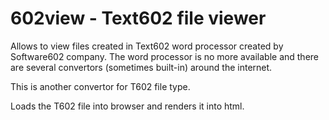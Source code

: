 # 602view - Text602 file viewer

Allows to view files created in Text602 word processor created by Software602 company.
The word processor is no more available and there are several convertors (sometimes built-in)
around the internet.

This is another convertor for T602 file type.

Loads the T602 file into browser and renders it into html.

